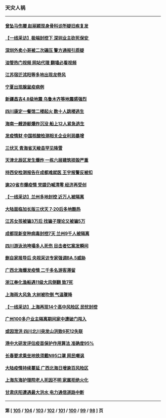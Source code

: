 ### 天灾人祸
---
#### [曾坠马伤腰 赵丽颖现身骨科诊所疑旧疾复发](../../pages/ncid280/n13785579.md?07211245) 
#### [【一线采访】极端封控下 深圳业主砍死保安 ](../../pages/ncid280/n13785313.md?07211245) 
#### [深圳外卖小哥被二次碾压 警方通报引质疑](../../pages/ncid280/n13785234.md?07211245) 
#### [油管热门视频 网站代理 翻墙必看视频](http://209.222.30.114:81/youtube.html?07211245)
#### [江苏宿迁沭阳等多地出现龙卷风](../../pages/ncid280/n13785196.md?07211245) 
#### [宁夏出现腺鼠疫病例](../../pages/ncid280/n13784903.md?07211245) 
#### [新疆昌吉4.8级地震 乌鲁木齐等地震感强烈](../../pages/ncid280/n13784975.md?07211245) 
#### [四川康定一餐馆二楼起火 数十人跳楼逃生](../../pages/ncid280/n13784392.md?07211245) 
#### [海南一艘游艇爆炸沉没 船上12人紧急逃生](../../pages/ncid280/n13784277.md?07211245) 
#### [发疫情财 中国核酸检测相关企业利润暴增](../../pages/ncid280/n13784124.md?07211245) 
#### [三伏天 青海省天峻县罕见降雪](../../pages/ncid280/n13784180.md?07211245) 
#### [天津北辰区发生爆炸 一栋六层建筑损毁严重](../../pages/ncid280/n13784126.md?07211245) 
#### [持西安检测报告在成都难就医 王宇报警反被扣](../../pages/ncid280/n13784058.md?07211245) 
#### [逾20省市爆疫情 党媒仍喊清零 经济再受创](../../pages/ncid280/n13783787.md?07211245) 
#### [【一线采访】兰州多地封控 近万人被隔离](../../pages/ncid280/n13783548.md?07211245) 
#### [大陆面临加长版三伏天 7·20后多地酷热](../../pages/ncid280/n13783638.md?07211245) 
#### [江苏女孩被骗3万后 找骗子理论又被骗5万](../../pages/ncid280/n13783623.md?07211245) 
#### [成都现新变种病毒封控7天 兰州9千人被隔离](../../pages/ncid280/n13783652.md?07211245) 
#### [四川游泳池垮塌多人死伤 目击者忆案发瞬间](../../pages/ncid280/n13783551.md?07211245) 
#### [删自家报导后 央视采访专家强调BA.5威胁](../../pages/ncid280/n13783426.md?07211245) 
#### [广西北海爆发疫情 二千多名游客滞留](../../pages/ncid280/n13783315.md?07211245) 
#### [浙江奉化渔船遇11级大风侧翻 致7死](../../pages/ncid280/n13783255.md?07211245) 
#### [上海雨大风急 大树被吹倒 气温骤降](../../pages/ncid280/n13782828.md?07211245) 
#### [【一线采访】上海再现14个高中风险区 民忧封控](../../pages/ncid280/n13782770.md?07211245) 
#### [广州100多户业主隔离期间家中遭破门闯入](../../pages/ncid280/n13782812.md?07211245) 
#### [或因泄洪 四川北川突发山洪致6死12失联](../../pages/ncid280/n13782810.md?07211245) 
#### [港中大研发评估疫苗保护作用算法 准确度95%](../../pages/ncid280/n13782688.md?07211245) 
#### [长春要求乘坐地铁须戴N95口罩 网民嘲讽](../../pages/ncid280/n13782184.md?07211245) 
#### [大陆疫情持续蔓延 广西北海日增逾百风险区](../../pages/ncid280/n13782153.md?07211245) 
#### [上海东海护理院老人死因不明 家属拒绝火化](../../pages/ncid280/n13782090.md?07211245) 
#### [甘肃庆阳遭遇最大洪水 电力通信道路中断](../../pages/ncid280/n13782008.md?07211245) 

---
#### 第 [ [105](./105.md?07211245) / [104](./104.md?07211245) / [103](./103.md?07211245) / [102](./102.md?07211245) / [101](./101.md?07211245) / [100](./100.md?07211245) / [99](./99.md?07211245) / [98](./98.md?07211245) ] 页
